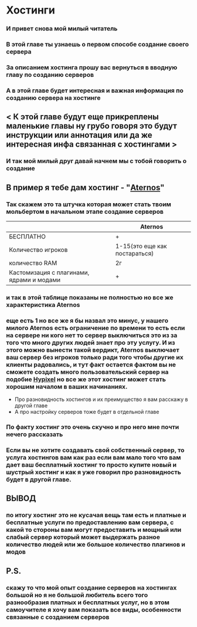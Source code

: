 # Хостинги

### И привет снова мой милый читатель&#x20;

### В этой главе ты узнаешь о первом способе создание своего сервера&#x20;

### За описанием хостинга прошу вас вернуться в вводную главу по созданию серверов

### А в этой главе будет интересная и важная информация по созданию сервера на хостинге&#x20;

## < К этой главе будут еще прикреплены маленькие главы ну грубо говоря это будут инструкции или аннотация или да же интересная инфа связанная с хостингами >

### И так мой милый друг давай начнем мы с тобой говорить о создание&#x20;

## В пример я тебе дам хостинг - "[Aternos](https://aternos.org/:ru/)"

### Так скажем это та штучка которая может стать твоим мольбертом в начальном этапе создание серверов

|                                            | Aternos                        |
| ------------------------------------------ | ------------------------------ |
| БЕСПЛАТНО                                  |                              + |
| Количество игроков                         | 1-15(это еще как постараться)  |
| количество RAM                             | 2г                             |
| Кастомизация с плагинами, ядрами и модами  |                              + |

### &#x20;и так в этой таблице показаны не полностью но все же характеристика  Aternos

### еще есть 1 но все же я бы назвал это минус, у нашего милого Aternos есть ограничение по времени то есть если на сервере ни кого нет то сервер выключиться это из за того что много других людей знает про эту услугу. И из этого можно вынести такой вердикт, Aternos выключает ваш сервер без игроков только ради того чтобы другие их клиенты радовались, и тут факт остается фактом вы не сможете создать много пользовательский сервер на подобие [Hypixel](https://hypixel.net/) но все же этот хостинг может стать хорошим началом в ваших начинаниях.&#x20;

* Про разновидность хостингов и их преимущество я вам расскажу в другой главе&#x20;
* А про настройку серверов тоже будет в отдельной главе&#x20;

### По факту хостинг это очень скучно и про него мне почти нечего рассказать&#x20;

### Если вы не хотите создавать свой собственный сервер, то услуга хостингов вам как раз если вам мало того что вам дает ваш бесплатный хостинг то просто купите новый и шустрый хостинг и как я уже говорил про разновидность будет в другой главе.&#x20;

## ВЫВОД

### по итогу хостинг это не кусачая вещь там есть и платные и бесплатные услуги по предоставлению вам сервера, с какой то стороны вам могут предоставить и мощный или слабый сервер который может выдержать разное количество людей  или же большое количество плагинов и модов&#x20;

## P.S.&#x20;

### &#x20;скажу то что мой опыт создание серверов на хостингах большой но я не большой любитель всего того разнообразия платных и бесплатных услуг, но в этом самоучителе я хочу вам показать все виды, особенности связанные с созданием серверов&#x20;

### &#x20;
